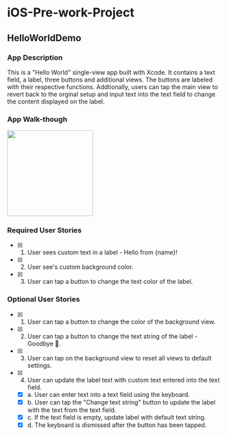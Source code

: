 # iOS-Pre-work-Project

## HelloWorldDemo

### App Description
This is a "Hello World" single-view app built with Xcode. It contains a text field, a label, three buttons and additional views. The buttons are labeled with their respective functions. Addtionally, users can tap the main view to revert back to the orginal setup and input text into the text field to change the content displayed on the label.

### App Walk-though
<img src="http://g.recordit.co/gXdtPebtZX.gif" width=200><br>

### Required User Stories
- [x] 1. User sees custom text in a label - Hello from {name}!
- [x] 2. User see's custom background color.
- [x] 3. User can tap a button to change the text color of the label.

### Optional User Stories
- [x] 1. User can tap a button to change the color of the background view.
- [x] 2. User can tap a button to change the text string of the label - Goodbye 👋.
- [x] 3. User can tap on the background view to reset all views to default settings.
- [x] 4. User can update the label text with custom text entered into the text field.
   - [x] a. User can enter text into a text field using the keyboard.
   - [x] b. User can tap the "Change text string" button to update the label with the text from the text field.
   - [x] c. If the text field is empty, update label with default text string.
   - [x] d. The keyboard is dismissed after the button has been tapped.
